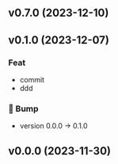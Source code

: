 ## v0.7.0 (2023-12-10)

## v0.1.0 (2023-12-07)

### Feat

- commit
- ddd

### 🔼 Bump

- version 0.0.0 → 0.1.0

## v0.0.0 (2023-11-30)
